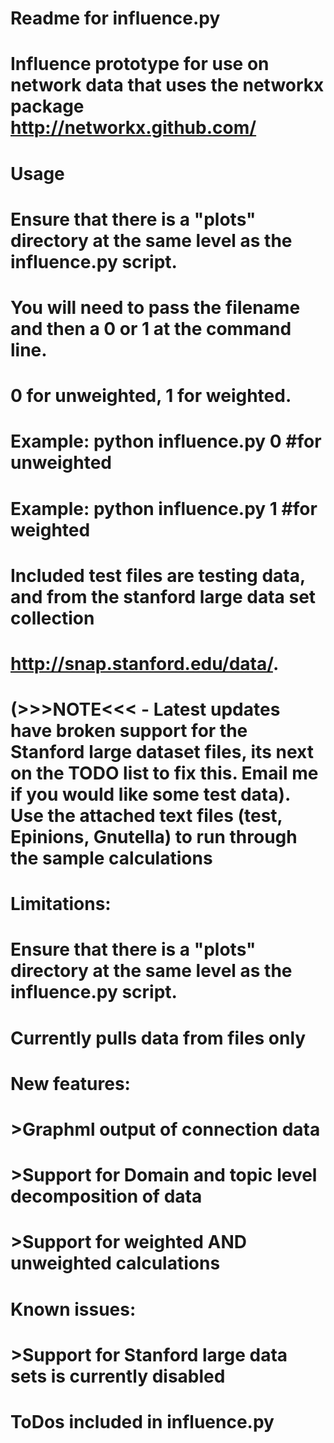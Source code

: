 # Readme for influence.py
# Influence prototype for use on network data that uses the networkx package http://networkx.github.com/
#
# Usage
# Ensure that there is a "plots" directory at the same level as the influence.py script.
#
# You will need to pass the filename and then a 0 or 1 at the command line.  
# 0 for unweighted, 1 for weighted.  
# Example: python influence.py <FILENAME> 0 #for unweighted
# Example: python influence.py <FILENAME> 1 #for weighted
#
# Included test files are testing data, and from the stanford large data set collection 
# http://snap.stanford.edu/data/.
#
# (>>>NOTE<<< - Latest updates have broken support for the Stanford large dataset files, its next on the TODO list to fix this.  Email me if you would like some test data). Use the attached text files (test, Epinions, Gnutella) to run through the sample calculations
#
# Limitations: 
# Ensure that there is a "plots" directory at the same level as the influence.py script.
# Currently pulls data from files only
#
# New features:
# >Graphml output of connection data
# >Support for Domain and topic level decomposition of data
# >Support for weighted AND unweighted calculations

# Known issues:
# >Support for Stanford large data sets is currently disabled

# ToDos included in influence.py
